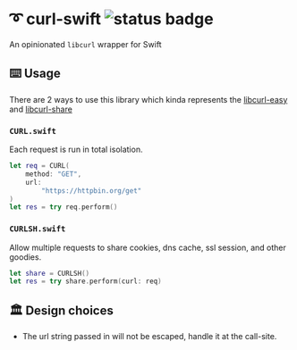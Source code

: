 # ➰ curl-swift ![status badge](https://github.com/khoi/curl-swift/actions/workflows/test.yml/badge.svg)

An opinionated `libcurl` wrapper for Swift

## ⌨️ Usage

There are 2 ways to use this library which kinda represents the [libcurl-easy](https://curl.se/libcurl/c/libcurl-easy.html) and [libcurl-share](https://curl.se/libcurl/c/libcurl-share.html)

### `CURL.swift` 
Each request is run in total isolation. 

```swift
let req = CURL(
    method: "GET",
    url:
        "https://httpbin.org/get"
)
let res = try req.perform()
```

### `CURLSH.swift`
Allow multiple requests to share cookies, dns cache, ssl session, and other goodies. 

```swift
let share = CURLSH()
let res = try share.perform(curl: req) 
```

## 🏛 Design choices

- The url string passed in will not be escaped, handle it at the call-site.
